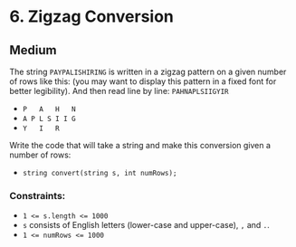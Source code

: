 # 6. Zigzag Conversion

## Medium

The string `PAYPALISHIRING` is written in a zigzag pattern on a given number of rows like this: (you may want to
display this pattern in a fixed font for better legibility). And then read line by line: `PAHNAPLSIIGYIR`

- `P   A   H   N`
- `A P L S I I G`
- `Y   I   R`

Write the code that will take a string and make this conversion given a number of rows:

- `string convert(string s, int numRows);`

### Constraints:

- `1 <= s.length <= 1000`
- `s` consists of English letters (lower-case and upper-case), `,` and `.`.
- `1 <= numRows <= 1000`
